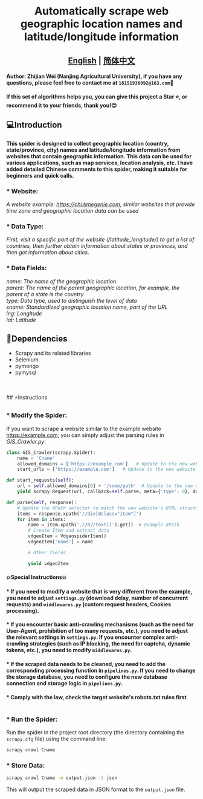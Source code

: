 
# <div align="center">Automatically scrape web geographic location names and latitude/longitude information
## <div align="center"><b><a href="https://github.com/ZhijianWei/GIS_Crawler/blob/main/README.md">English</a> | <a href="https://github.com/ZhijianWei/GIS_Crawler/blob/main/READMEzh.md">简体中文</a></b></div>

#### Author: Zhijian Wei (Nanjing Agricultural University), if you have any questions, please feel free to contact me at ``18151936092@163.com``📧
**If this set of algorithms helps you, you can give this project a Star ⭐, or recommend it to your friends, thank you!😊**

## 💻Introduction
#### This spider is designed to collect geographic location (country, state/province, city) names and latitude/longitude information from websites that contain geographic information. This data can be used for various applications, such as map services, location analysis, etc. I have added detailed Chinese comments to this spider, making it suitable for beginners and quick calls.

### * Website:<br>
_A website example: https://chi.timegenie.com, similar websites that provide time zone and geographic location data can be used_ 
### * Data Type:<br>
_First, visit a specific part of the website (/latitude_longitude/) to get a list of countries, then further obtain information about states or provinces, and then get information about cities.<br>_
### * Data Fields:<br>
_name: The name of the geographic location<br>
parent: The name of the parent geographic location, for example, the parent of a state is the country<br>
type: Data type, used to distinguish the level of data<br>
sname: Standardized geographic location name, part of the URL<br>
lng: Longitude<br>
lat: Latitude<br>_

## 🔧Dependencies

* Scrapy and its related libraries
* Selenium
* pymongo
* pymysql
<br>
<br>
## ⚡Instructions 

### * **Modify the Spider**:

If you want to scrape a website similar to the example website https://example.com, you can simply adjust the parsing rules in _GIS_Crawler.py_:

```python
class GIS_Crawler(scrapy.Spider):
    name = 'Cname'
    allowed_domains = ['https://example.com']   # Update to the new website's domain
    start_urls = ['https://example.com']   # Update to the new website's start URL

def start_requests(self):
    url = self.allowed_domains[0] + '/some/path'  # Update to the new website's path
    yield scrapy.Request(url, callback=self.parse, meta={'type': 0}, dont_filter=True)

def parse(self, response):
    # Update the XPath selector to match the new website's HTML structure
    items = response.xpath('//div[@class="item"]')
    for item in items:
        name = item.xpath('.//h2/text()').get()  # Example XPath
        # Create Item and extract data
        vdgeoItem = VdgeospiderItem()
        vdgeoItem['name'] = name

        # Other fields...

        yield vdgeoItem
```

#### **💥Special Instructions💥**
#### * If you need to modify a website that is very different from the example, you need to adjust `settings.py` (download delay, number of concurrent requests) and `middlewares.py` (custom request headers, Cookies processing).

#### * If you encounter basic anti-crawling mechanisms (such as the need for User-Agent, prohibition of too many requests, etc.), you need to adjust the relevant settings in `settings.py`. If you encounter complex anti-crawling strategies (such as IP blocking, the need for captcha, dynamic tokens, etc.), you need to modify `middlewares.py`.

#### * If the scraped data needs to be cleaned, you need to add the corresponding processing function in `pipelines.py`. If you need to change the storage database, you need to configure the new database connection and storage logic in `pipelines.py`.

#### * Comply with the law, check the target website's robots.txt rules first<br><br>
  
### * **Run the Spider**:
Run the spider in the project root directory (the directory containing the `scrapy.cfg` file) using the command line:

```bash
scrapy crawl Cname
```

### * **Store Data**:
```bash
scrapy crawl Cname -o output.json -t json
```
This will output the scraped data in JSON format to the `output.json` file.
